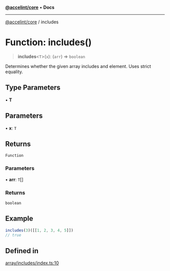 [**@accelint/core**](../README.md) • **Docs**

***

[@accelint/core](../README.md) / includes

# Function: includes()

> **includes**\<`T`\>(`x`): (`arr`) => `boolean`

Determines whether the given array includes and element.
Uses strict equality.

## Type Parameters

• **T**

## Parameters

• **x**: `T`

## Returns

`Function`

### Parameters

• **arr**: `T`[]

### Returns

`boolean`

## Example

```ts
includes(3)([[1, 2, 3, 4, 5]])
// true
```

## Defined in

[array/includes/index.ts:10](https://github.com/gohypergiant/standard-toolkit/blob/424b88fd48a5bcc02ed99ee27fd64cd73349aa30/packages/core/src/array/includes/index.ts#L10)
